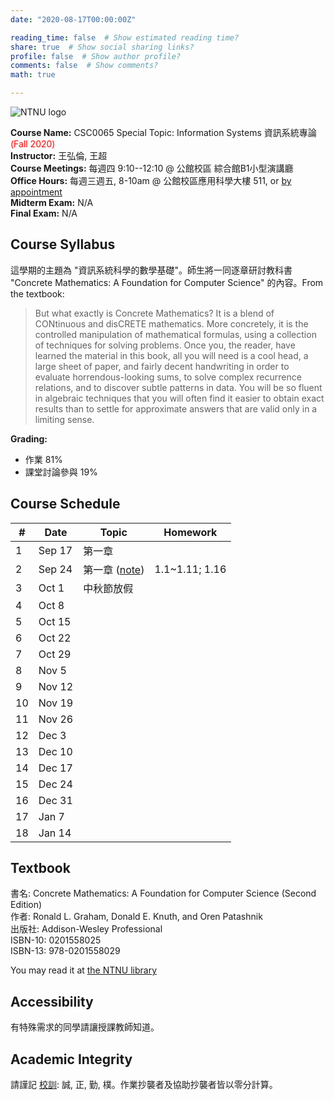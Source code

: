 ```yaml
---
date: "2020-08-17T00:00:00Z"

reading_time: false  # Show estimated reading time?
share: true  # Show social sharing links?
profile: false  # Show author profile?
comments: false  # Show comments?
math: true

---
```

![NTNU logo](../../img/ntnu_logo.png)

**Course Name:** CSC0065 Special Topic: Information Systems  資訊系統專論 <span style="color:red">(Fall 2020)</span>  
**Instructor:** 王弘倫, 王超  
**Course Meetings:** 每週四 9:10--12:10 @ 公館校區 綜合館B1小型演講廳  
**Office Hours:** 每週三週五, 8-10am @ 公館校區應用科學大樓 511, or [by appointment](mailto:cw@ntnu.edu.tw)  
**Midterm Exam:** N/A  
**Final Exam:** N/A  


## Course Syllabus
這學期的主題為 "資訊系統科學的數學基礎"。師生將一同逐章研討教科書 "Concrete Mathematics: A Foundation for Computer Science" 的內容。From the textbook:
> But what exactly is Concrete Mathematics? It is a blend of CONtinuous and disCRETE mathematics. More concretely, it is the controlled manipulation of mathematical formulas, using a collection of techniques for solving problems. Once you, the reader, have learned the material in this book, all you will need is a cool head, a large sheet of paper, and fairly decent handwriting in order to evaluate horrendous-looking sums, to solve complex recurrence relations, and to discover subtle patterns in data. You will be so fluent in algebraic techniques that you will often find it easier to obtain exact results than to settle for approximate answers that are valid only in a limiting sense.

**Grading:**  
* 作業 81%  
* 課堂討論參與 19%

## Course Schedule

| \#  | Date | Topic | Homework |
| --- | ---  | --- | --- | 
| 1 | Sep 17   | 第一章 |  |
| 2 | Sep 24   | 第一章 ([note](note1.pdf)) | 1.1~1.11; 1.16 |
| 3 | Oct 1   | 中秋節放假 |  |
| 4 | Oct 8   |  |  |
| 5 | Oct 15   |  |  |
| 6 | Oct 22   |  |  |
| 7 | Oct 29   |  |  |
| 8 | Nov 5   |  |  |
| 9 | Nov 12   |  |  |
| 10 | Nov 19   |  |  |
| 11 | Nov 26   |  |  |
| 12 | Dec 3   |  |  |
| 13 | Dec 10   |  |  |
| 14 | Dec 17   |  |  |
| 15 | Dec 24   |  |  |
| 16 | Dec 31   |  |  |
| 17 | Jan 7   |  |  |
| 18 | Jan 14   |  |  |

## Textbook

書名: Concrete Mathematics: A Foundation for Computer Science (Second Edition)  
作者: Ronald L. Graham, Donald E. Knuth, and Oren Patashnik  
出版社: Addison-Wesley Professional  
ISBN-10: 0201558025  
ISBN-13: 978-0201558029  

You may read it at [the NTNU library](http://www.lib.ntnu.edu.tw/holding/doQuickSearch.jsp?action=view&param=%2Fsearch*cht%3F%2FtConcrete%2BMathematics%2Ftconcrete%2Bmathematics%2F1%252C2%252C2%252CB%2Fframeset%26FF%3Dtconcrete%2Bmathematics%2Ba%2Bfoundation%2Bfor%2Bcomputer%2Bscience%261%252C1%252C)


## Accessibility
<a name="integrity"></a>
有特殊需求的同學請讓授課教師知道。

## Academic Integrity
<a name="hw"></a>
請謹記 [校訓](http://archives.lib.ntnu.edu.tw/c2/c2_1.jsp): 誠, 正, 勤, 樸。作業抄襲者及協助抄襲者皆以零分計算。


